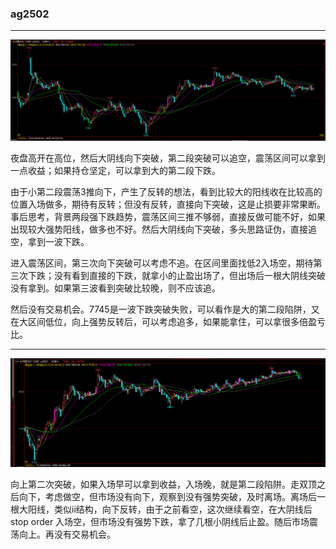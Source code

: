 ### ag2502

---

![2024-11-23 21:00](../assets/2024-11-23-02-06-22.png)

夜盘高开在高位，然后大阴线向下突破，第二段突破可以追空，震荡区间可以拿到一点收益；如果持仓坚定，可以拿到大的第二段下跌。

由于小第二段震荡3推向下，产生了反转的想法，看到比较大的阳线收在比较高的位置入场做多，期待有反转；但没有反转，直接向下突破，这是止损要非常果断。事后思考，背景两段强下跌趋势，震荡区间三推不够弱，直接反做可能不好，如果出现较大强势阳线，做多也不好。然后大阴线向下突破，多头思路证伪，直接追空，拿到一波下跌。

进入震荡区间，第三次向下突破可以考虑不追。在区间里面找低2入场空，期待第三次下跌；没有看到直接的下跌，就拿小的止盈出场了，但出场后一根大阴线突破没有拿到。如果第三波看到突破比较晚，则不应该追。

然后没有交易机会。7745是一波下跌突破失败，可以看作是大的第二段陷阱，又在大区间低位，向上强势反转后，可以考虑追多，如果能拿住，可以拿很多倍盈亏比。

---

![2024-11-23 21:00](../assets/2024-11-23-02-17-14.png)

向上第二次突破，如果入场早可以拿到收益，入场晚，就是第二段陷阱。走双顶之后向下，考虑做空，但市场没有向下，观察到没有强势突破，及时离场。离场后一根大阳线，类似ii结构，向下反转，由于之前看空，这次继续看空，在大阴线后stop order 入场空，但市场没有强势下跌，拿了几根小阴线后止盈。随后市场震荡向上。再没有交易机会。
